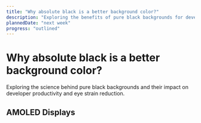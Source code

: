 ```yaml
---
title: "Why absolute black is a better background color?"
description: "Exploring the benefits of pure black backgrounds for developer productivity and eye strain reduction"
plannedDate: "next week"
progress: "outlined"
---
```


# Why absolute black is a better background color?

Exploring the science behind pure black backgrounds and their impact on developer productivity and eye strain reduction.

## AMOLED Displays
